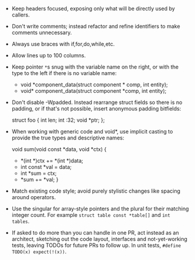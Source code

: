 - Keep headers focused, exposing only what will be directly used by callers.
- Don't write comments; instead refactor and refine identifiers to make comments unnecessary.
- Always use braces with if,for,do,while,etc.
- Allow lines up to 100 columns.
- Keep pointer `*`s snug with the variable name on the right,
  or with the type to the left if there is no variable name:

    - void *component_data(struct component * comp, int entity);
    + void* component_data(struct component *comp, int entity);

- Don't disable -Wpadded.  Instead rearrange struct fields so there is no
  padding, or if that's not possible, insert anonymous padding bitfields:

    struct foo {
        int   len;
        int   :32;
        void *ptr;
    };

- When working with generic code and void*, use implicit casting to provide the
  true types and descriptive names:

     void sum(void const *data, void *ctx) {
    -    *(int *)ctx += *(int *)data;
    +    int const *val = data;
    +    int       *sum = ctx;
    +    *sum += *val;
     }

- Match existing code style; avoid purely stylistic changes like spacing around operators.

- Use the singular for array-style pointers and the plural for their matching
  integer count.  For example `struct table const *table[]` and `int tables`.
- If asked to do more than you can handle in one PR, act instead as an architect,
  sketching out the code layout, interfaces and not-yet-working tests, leaving
  TODOs for future PRs to follow up.  In unit tests, `#define TODO(x) expect(!(x))`.
